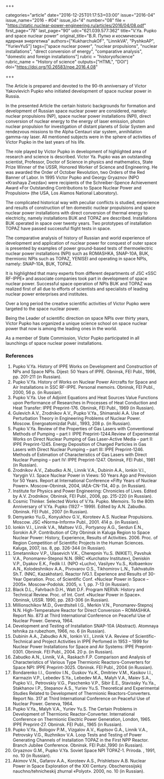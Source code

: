 +++

categories="article"
date="2016-12-25T01:17:53+03:00"
issue="2016-04"
issue_name="2016 - #04"
issue_id="4"
number="08"
file = "https://static.nuclear-power-engineering.ru/articles/2016/04/08.pdf"
first_page="78"
last_page="90"
udc="621.039.577:362"
title="V.Ya. Pupko and space nuclear power"
original_title="В.Я. Пупко и космическая ядерная энергетика"
authors=["KukharchukOF", "LinnikVA", "PyshkoAP", "YurievYuS"]
tags=["space nuclear power", "nuclear propulsions", "nuclear installations", "direct conversion of energy", "comparative analysis", "domestic and foreign installations"]
rubric = "historyofscience"
rubric_name = "History of science"
outputs=["HTML", "DOI"]
doi="https://doi.org/10.26583/npe.2016.4.08"

+++

The Article is prepared and devoted to the 90-th anniversary of Victor Yakovlevich Pupko who initiated development of space nuclear power in Russia.

In the presented Article the certain historic backgrounds for formation and development of Russian space nuclear power are considered, namely: nuclear propulsions (NP), space nuclear power installations (NPI), direct conversion of nuclear energy to the energy of laser emission, photon nuclear propulsion for investigation of distant planets of Solar System and rendezvous missions to the Alpha Centauri star system, annihilation gamma-ray laser. All mentioned subjects were in the sphere of activities of Victor Pupko in the last years of his life.

The role played by Victor Pupko in development of highlighted area of research and science is described. Victor Ya. Pupko was an outstanding scientist, Professor, Doctor of Science in physics and mathematics, State Prize Winner of the USSR, Honored Worker of Science and Engineering. He was awarded the Order of October Revolution, two Orders of the Red Banner of Labor. In 1995 Victor Pupko and Georgy Gryaznov (NPO «Krashaya Zvezda») were recipients of the Schreiber-Spence Achievement Award «For Outstanding Contributions to Space Nuclear Power and Propulsion» (the USA, Los Alamos National Laboratory).

The complicated historical way with peculiar conflicts is studied, experience and results of construction of ten domestic nuclear propulsions and space nuclear power installations with direct conversion of thermal energy to electricity, namely installations BUK and TOPAZ are described. Installations BUK operated in space over twenty years. Two prototypes of installation TOPAZ have passed successful flight tests in space.

The comparative analysis of history of Russian and world experience of development and application of nuclear power for conquest of outer space is presented by examples of power ground-based tests of thermoelectric nuclear power installations (NPI) such as ROMASHKA, SNAP-10A, BUK, thermionic NPIs such as TOPAZ, YENISEI and operating in space NPIs, namely: SNAP-10A, BUK, TOPAZ.

It is highlighted that many experts from different departments of JSC «SSC RF-IPPE» and associate companies took part in development of space nuclear power. Successful space operation of NPIs BUK and TOPAZ was realized first of all due to efforts of scientists and specialists of leading nuclear power enterprises and institutes.

Over a long period the creative scientific activities of Victor Pupko were targeted to the space nuclear power.

Being the Leader of scientific direction on space NPIs over thirty years, Victor Pupko has organized a unique science school on space nuclear power that now is among the leading ones in the world.

As a member of State Commission, Victor Pupko participated in all launchings of space nuclear power installations.

### References

1. Pupko V.Ya. History of IPPE Works on Development and Construction of NPs and Space NPIs. Dijest: 50 Years of IPPE. Obninsk, FEI Publ., 1996, pp. 201-211 (in Russian).
2. Pupko V.Ya. History of Works on Nuclear Power Aircrafts for Space and Air Installations in SSC RF-IPPE. Personal memoirs. Obninsk, FEI Publ., 2000, 56 p. (in Russian).
3. Pupko V.Ya. Use of Adjoint Equations and Heat Sources Value Functions upon Performance of Researches in Processes of Heat Conduction and Heat Transfer: IPPE Preprint-176. Obninsk, FEI Publ., 1969 (in Russian).
4. Gulevich A.V., Zrodnikov A.V., Pupko V.Ya., Shimanski A.A. Use of Perturbation Theory in Engineering Problems of Nuclear Power. Moscow. Energoatomizdat Publ., 1993, 208 p. (in Russian).
5. Pupko V.Ya. Review of the Properties of Gas Lasers with Conventional Methods of Pumping – part I: IPPE Preprint-1244.Review of Experimental Works on Direct Nuclear Pumping of Gas Laser-Active Media – part II: IPPE Preprint-1245. Energy Deposition of Charged Particles in Gas Lasers with Direct Nuclear Pumping – part III: IPPE Preprint-1246. Methods of Estimation of Characteristics of Gas Lasers with Direct Nuclear Pumping – part IV: IPPE Preprint-1247. Obninsk, FEI Publ., 1981 (in Russian).
6. Zrodnikov A.V., Zabudko A.N., Linnik V.A., Dubinin A.A., Ionkin V.I., Yarygin V.I. Space Nuclear Power in Views: 50 Years Ago and Prevision for 50 Years. Report at International Conference «Fifty Years of Nuclear Power». Moscow-Obninsk, 2004, IAEA-CN-114, 40 p. (in Russian).
7. Institute for Physics and Power Engineering: Chronicles of Lives. Edited by A.V. Zrodnikov, Obninsk, FEI Publ., 2006, pp. 215-220 (in Russian).
8. Cosmic Thinker. Selected Works of V.Ya. Pupko. Memoirs. To the 80th Anniversary of V.Ya. Pupko (1927 – 1999). Edited by A.N. Zabudko. Obninsk. FEI Publ., 2007 (in Russian).
9. Demyanko Yu.G., Konyukhov G.V., Koroteev A.S. Nuclear Propulsions. Moscow. JSC «Norma-Inform» Publ., 2001. 414 p. (in Russian).
10. Ionkin V.I., Linnik V.A., Maltsev V.G., Portyanoy A.G., Serdun E.N., Sorokin A.P. Contribution of City Obninsk in Kaluga Region to Space Nuclear Power: History, Experience, Results of Activities. 2006. Proc. of Region Competition of Scientific Projects in the Human Sciences. Kaluga, 2007, iss. 8, pp. 326-344 (in Russian).
11. Smetannikov V.P., Ulasevich V.K., Cherepnin Yu.S. (NIKIET), Pavshuk V.A., Ponomarev-Stepnoi N.N. (RRC «Kurchatov Institute»), Deniskin V.P., Dyakov E.K., Fedik I.I. (NPO «Luch»), Vasilyev Yu.S., Kolbaenkov A.N., Kolodeshnikov A.A., Pivovarov O.S., Tikhomirov L.N., Tukhvatulin Sh.T. (NNC, Kazakhstan). Reactor IVG.1. Experience and Results of 30-Year Operation. Proc. of Scientific Conf. «Nuclear Power in Space – 2005». Moscow-Podolsk. 2005, v. 1, pp. 7-13 (in Russian).
12. Black D.L., Fahrbach D.H., Watt D.F. Program NERVA: History and Technical Review. Proc. of Int. Conf. «Nuclear Power in Space». Obninsk, USSR. 1990, pp. 283-306 (in Russian).
13. Millionschikov M.D., Gverdtsiteli I.G., Merkin V.N., Ponomarev-Stepnoj N.N. High-Temperature Reactor for Direct Conversion – ROMASHKA. Report No. 873 at Third International Conference on Peaceful Use of Nuclear Power. Geneva, 1964.
14. Development and Testing of Installation SNAP-10A (Abstract). Atomnaya tehnika za rubezhom, 1966, no. 6 (in Russian).
15. Dubinin A.A., Zabudko A.N., Ionkin V.I., Linnik V.A. Review of Scientific-Technical and Project Activities in IPPE Perfomed in 1953 – 1999 for Nuclear Power Installations for Space and Air Systems: IPPE Preprint-0301. Obninsk. FEI Publ., 2004. 20 p. (in Russian).
16. Zabudko A.N., Linnik, V.A., Raskach F.P. Comparison and Analysis of Characteristics of Various Type Thermionic Reactors-Converters for Space NPI: IPPE Preprint-3025. Obninsk. FEI Publ., 2004 (in Russian).
17. Bondarenko I.I., Gorelov I.N., Guskov Yu.K., Dmitriev V.M., Kasikov I.I., Karmazin V.P., Lebedev S.Ya., Lebedev M.A., Malyh V.A., Maiev S.A., Pupko V.I., Petrovskiy V.G., Paschenko V.P., Sibir E.E., Stavissky Yu.Ya., Stakhanov I.P., Stepanov A.S., Yuriev Yu.S. Theoretical and Experimental Studies Related to Development of Thermionic Reactors-Converters. Report No. 317 at Third International Conference on Peaceful Use of Nuclear Power. Geneva, 1964.
18. Pupko V.Ya., Malyh V.A., Yuriev Yu.S. The Certain Problems in Development of Thermionic Reactor-Converter. International Conference on Thermionic Electric Power Generation, London, 1965. IPPE Preprint-27. Obninsk. FEI Publ., 1965 (in Russian).
19. Pupko V.Ya., Bologov P.M., Vizgalov A.V., Kuptsov G.A., Linnik V.A., Petrovsky V.G., Ruzhnikov V.A. Loop Tests and Testing of Power Generating Channels of Installation TOPAZ in the First NPP Reactor. Branch Jubilee Conference. Obninsk. FEI Publ.,1990 (in Russian).
20. Gryaznov G.M., Pupko V.Ya. Soviet Space NPI TOPAZ-1. Priroda. , 1991, no. 10 (in Russian).
21. Akimov V.N., Gafarov A.A., Koroteev A.S., Prishletsov A.B. Nuclear Power in Space Exploration of the XXI Century. Obscherossijskij nauchno/tehnicheskij zhurnal «Polyot». 2000, no. 10 (in Russian).